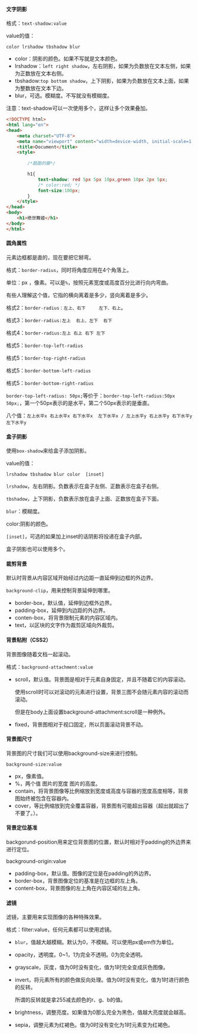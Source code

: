 #### 文字阴影

格式：`text-shadow:value`



value的值：

`color lrshadow tbshadow blur`

* color：阴影的颜色。如果不写就是文本颜色。
* lrshadow：`left right shadow`，左右阴影，如果为负数放在文本左侧，如果为正数放在文本右侧。
* tbshadow:`top bottom shadow`，上下阴影，如果为负数放在文本上面，如果为整数放在文本下边。
* blur，可选。模糊度。不写就没有模糊度。



注意：text-shadow可以一次使用多个，这样让多个效果叠加。

```html
<!DOCTYPE html>
<html lang="en">
<head>
    <meta charset="UTF-8">
    <meta name="viewport" content="width=device-width, initial-scale=1.0">
    <title>Document</title>
    <style>
        
        /*酷酷的藤*/

        h1{
            text-shadow: red 5px 5px 10px,green 10px 2px 5px;
            /* color:red; */
            font-size:100px;
        }
    </style>
</head>
<body>
    <h1>绝世舞姬</h1>
</body>
</html>
```



#### 圆角属性

元素边框都是直的，现在要把它掰弯。



格式：`border-radius`，同时将角度应用在4个角落上。

单位：px ，像素。可以是`%`，按照元素宽度或高度百分比进行向内弯曲。



有些人理解这个值，它指的横向离着是多少，竖向离着是多少。



格式2：`border-radius：左上、右下     左下、右上`。

格式3：`border-radius:左上  右上、左下  右下`

格式4：`border-radius:左上 右上 右下 左下`

格式5：`border-top-left-radius`

格式5：`border-top-right-radius`

格式5：`border-bottom-left-radius`

格式5：`border-bottom-right-radius`



`border-top-left-radius: 50px;`等价于：`border-top-left-radius:50px 50px;`，第一个50px表示的是水平，第二个50px表示的是垂直。





八个值：`左上水平x 右上水平x 右下水平x  左下水平x / 左上水平y 右上水平y 右下水平y 左下水平y`



#### 盒子阴影

使用`box-shadow`来给盒子添加阴影。

value的值：

`lrshadow tbshadow blur color  [inset]`

`lrshadow`，左右阴影。负数表示在盒子左侧、正数表示在盒子右侧。

`tbshadow`，上下阴影，负数表示放在盒子上面、正数放在盒子下面。

`blur`：模糊度。

color:阴影的颜色。

`[inset]`，可选的如果加上inset的话阴影将投递在盒子内部。



盒子阴影也可以使用多个。



#### 裁剪背景

默认时背景从内容区域开始经过内边距一直延伸到边框的外边界。



`background-clip`，用来控制背景延伸到哪里。

* border-box，默认值，延伸到边框外边界。
* padding-box，延伸到内边距的外边界。
* conten-box，将背景限制元素的内容区域内。
* text，以区块的文字作为裁剪区域向外裁剪。



#### 背景粘附（CSS2）



背景图像随着文档一起滚动。



格式：`background-attachment:value`



* scroll，默认值。背景图是相对于元素自身固定，并且不随着它的内容滚动。

  使用scroll时可以对滚动的元素进行设置，背景三图不会随元素内容的滚动而滚动。

  但是在body上面设置background-attachment:scroll是一种例外。

* fixed，背景图相对于视口固定，所以页面滚动背景不动。



#### 背景图尺寸

背景图的尺寸我们可以使用background-size来进行控制。



`background-size:value`

* px，像素值。
* %，两个值 图片的宽度 图片的高度。
* contain，将背景图像等比例缩放到宽度或高度与容器的宽度高度相等，背景图始终被包含在容器内。
* cover，等比例缩放到完全覆盖容器，背景图有可能超出容器（超出就超出了不要了。）。



#### 背景定位基准

backgorund-position用来定位背景图的位置，默认时相对于padding的外边界来进行定位。



background-origin:value

* padding-box，默认值。图像的定位是在padding的外边界。
* border-box，背景图像定位的基准是在边框的左上角。
* content-box，背景图像的左上角在内容区域的左上角。



#### 滤镜

滤镜，主要用来实现图像的各种特殊效果。

格式：filter:value，任何元素都可以使用滤镜。

* `blur`，值越大越模糊。默认为0，不模糊。可以使用px或em作为单位。

* opacity，透明度。0~1，1为完全不透明。0为完全透明。

* grayscale，灰度，值为0时没有变化，值为1时完全变成灰色图像。

* invert，将元素所有的颜色做反向处理。值为0时没有变化，值为1时进行颜色的反转。

  所谓的反转就是拿255减去颜色的r、g、b的值。

* brightness，调整亮度。如果值为0那么完全为黑色，值越大亮度就会越高。

* sepia，调整元素为红褐色。值为0时没有变化为1时元素变为红褐色。



